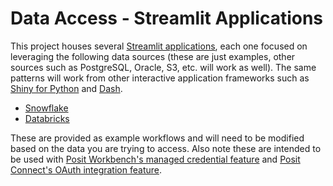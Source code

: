 # Data Access - Streamlit Applications

This project houses several [Streamlit applications](https://streamlit.io/), each one focused on leveraging
the following data sources (these are just examples, other sources such as
PostgreSQL, Oracle, S3, etc. will work as well). The same patterns will work from other interactive application frameworks
such as [Shiny for Python](https://shiny.posit.co/py/) and [Dash](https://dash.plotly.com/).

* [Snowflake](data_access_streamlit_snowflake/README.md)
* [Databricks](data_access_streamlit_databricks/README.md)

These are provided as example workflows and will need to be modified based on the
data you are trying to access. Also note these are intended to be used with
[Posit Workbench's managed credential feature](https://docs.posit.co/ide/server-pro/user/2024.12.1/posit-workbench/managed-credentials/managed-credentials.html) and
[Posit Connect's OAuth integration feature](https://docs.posit.co/connect/user/oauth-integrations/).